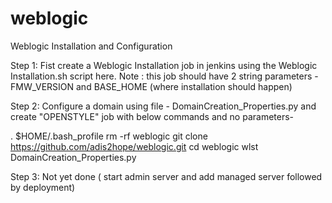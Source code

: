 # weblogic
Weblogic Installation and Configuration

Step 1: Fist create a Weblogic Installation job in jenkins using the Weblogic Installation.sh script here.
Note : this job should have 2 string parameters - FMW_VERSION and BASE_HOME (where installation should happen)

Step 2: Configure a domain using file - DomainCreation_Properties.py and create "OPENSTYLE" job with below commands and no parameters-

. $HOME/.bash_profile
rm -rf weblogic
git clone https://github.com/adis2hope/weblogic.git
cd weblogic
wlst DomainCreation_Properties.py

Step 3: Not yet done ( start admin server and add managed server followed by deployment)
